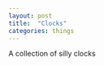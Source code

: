 ```yaml
---
layout: post
title:  "Clocks"
categories: things
---
```


A collection of silly clocks

<div id="timer"></div>

<div id="dtimer"></div>

<div id="rtimer"></div>

<script type="text/javascript">

    function zeroPad(s) {
        if (isNaN(s)) {
            // works even if s is string??? wtf was i thinking?
            return (s.length == 1) ? '0' + s : s;
        }
        else {
            return (s < 10) ? '0' + s : s;
        }
    }

    // only need to work for [0,2359]
    function toRoman(hhmm) {
        var lut = {M:1000,CM:900,D:500,CD:400,C:100,XC:90,L:50,XL:40,X:10,IX:9,V:5,IV:4,I:1},
            r = '',
            i;
        for (i in lut) {
            while (hhmm >= lut[i]) {
                r += i;
                hhmm -= lut[i];
            }
        }
        return r;
    }

    function startTime() {
        var t = new Date(),
            h = t.getHours(),
            m = t.getMinutes(),
            s = t.getSeconds(),
            l = t.getMilliseconds(),
            // 86400 seconds in a 24-hour day, 100000 seconds in a decimal day
            dt = (3600*h + 60*m + s + l/1000)/0.864,
            st = dt.toFixed(0),
            dh = st.slice(0,-4),
            dm = st.slice(-4,-2),
            ds = st.slice(-2),
            // convert hhmm to roman numeral
            rt = toRoman(100*h + m);

        document.getElementById( 'timer').innerHTML = 'Current time: ' + zeroPad(h) + ":" + zeroPad(m) + ":" + zeroPad(s);
        document.getElementById('dtimer').innerHTML = 'Decimal time: ' + zeroPad(dh) + ":" + dm + ":" + ds;
        document.getElementById('rtimer').innerHTML = 'Roman numeral time: ' + rt;
        setTimeout(startTime, 50);
    }

    startTime();

</script>
